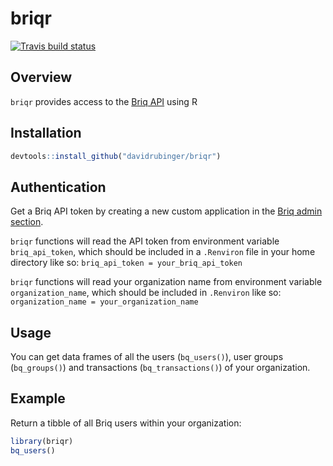 
# briqr

[![Travis build
status](https://travis-ci.org/davidrubinger/briqr.svg?branch=master)](https://travis-ci.org/davidrubinger/briqr)

## Overview

`briqr` provides access to the [Briq API](https://briq.github.io) using
R

## Installation

``` r
devtools::install_github("davidrubinger/briqr")
```

## Authentication

Get a Briq API token by creating a new custom application in the [Briq
admin section](https://www.givebriq.com/app/admin/apps#custom).

`briqr` functions will read the API token from environment variable
`briq_api_token`, which should be included in a `.Renviron` file in your
home directory like so: `briq_api_token = your_briq_api_token`

`briqr` functions will read your organization name from environment
variable `organization_name`, which should be included in `.Renviron`
like so: `organization_name = your_organization_name`

## Usage

You can get data frames of all the users (`bq_users()`), user groups
(`bq_groups()`) and transactions (`bq_transactions()`) of your
organization.

## Example

Return a tibble of all Briq users within your organization:

``` r
library(briqr)
bq_users()
```
